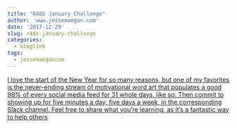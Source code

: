 ```yaml
---
title: "R4DS January Challenge"
author: 'www.jessemaegan.com'
date: '2017-12-29'
slug: r4ds-january-challenge
categories:
  - bloglink
tags:
  - jessemaegancom
---
```


[I love the start of the New Year for so many reasons, but one of my favorites is the never-ending stream of motivational word art that populates a good 98% of every social media feed for 31 whole days, like so: Then commit to showing up for five minutes a day, five days a week, in the corresponding Slack channel. Feel free to share what you’re learning, as it’s a fantastic way to help others<i class="fas fa-external-link-alt"></i>](https://www.jessemaegan.com/post/r4ds-january-challenge-get-involved/)


